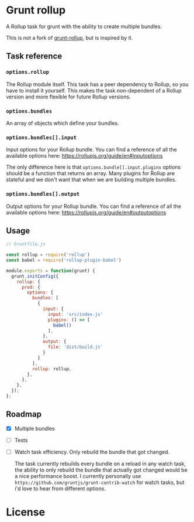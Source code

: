 # Grunt rollup

A Rollup task for grunt with the ability to create multiple bundles.

This is not a fork of [grunt-rollup](https://github.com/chrisprice/grunt-rollup), but is inspired by it.

## Task reference

### `options.rollup`

The Rollup module itself. This task has a peer dependency to Rollup, so you have to install it yourself. This makes the task non-dependent of a Rollup version and more flexible for future Rollup versions.

### `options.bundles`

An array of objects which define your bundles.

### `options.bundles[].input`

Input options for your Rollup bundle. You can find a reference of all the available options here: https://rollupjs.org/guide/en#inputoptions

The only difference here is that `options.bundle[].input.plugins` options should be a function that returns an array. Many plugins for Rollup are stateful and we don't want that when we are building multiple bundles.

### `options.bundles[].output`

Output options for your Rollup bundle. You can find a reference of all the available options here: https://rollupjs.org/guide/en#outputoptions

## Usage

```js
// Gruntfile.js

const rollup = require('rollup')
const babel = require('rollup-plugin-babel')

module.exports = function(grunt) {
  grunt.initConfig({
    rollup: {
      prod: {
        options: {
          bundles: [
            {
              input: {
                input: 'src/index.js'
                plugins: () => [
                  babel()
                ],
              },
              output: {
                file: 'dist/build.js'
              }
            }
          ],
          rollup: rollup,
        },
      },
    },
  });
};
```

## Roadmap

- [x] Multiple bundles

- [ ] Tests

- [ ] Watch task efficiency. Only rebuild the bundle that got changed.

  The task currently rebuilds every bundle on a reload in any watch task, the ability to only rebuild the bundle that actually got changed would be a nice performance boost. I currently personally use `https://github.com/gruntjs/grunt-contrib-watch` for watch tasks, but i'd love to hear from different options.

# License




